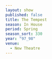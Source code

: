 ```yaml
---
layout: show
published: false
title: The Tempest
season: In House
period: Spring
season_sort: 330
year: "97_98"
venue:
  - New Theatre
---
```



